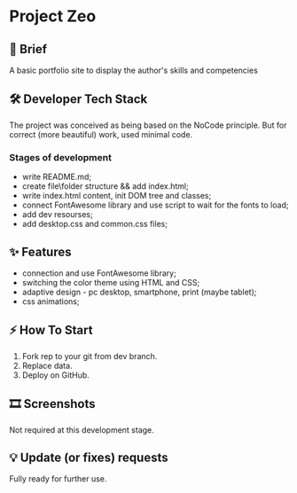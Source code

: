 # Project Zeo

## 📝 Brief

A basic portfolio site to display the author's skills and competencies

## 🛠️ Developer Tech Stack

The project was conceived as being based on the NoCode principle. 
But for correct (more beautiful) work, used minimal code.

### Stages of development

- write README.md;
- create file\folder structure && add index.html;
- write index.html content, init DOM tree and classes;
- сonnect FontAwesome library and use script to wait for the fonts to load;
- add dev resourses;
- add desktop.css and common.css files;

## ✨ Features
- сonnection and use FontAwesome library;
- switching the color theme using HTML and CSS;
- adaptive design - pc desktop, smartphone, print (maybe tablet);
- css animations;

## ⚡ How To Start
1. Fork rep to your git from dev branch.
2. Replace data.
3. Deploy on GitHub. 

## 🎞️ Screenshots
Not required at this development stage.

## 💡 Update (or fixes) requests
Fully ready for further use.